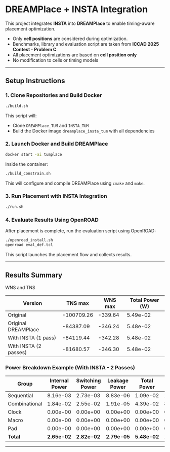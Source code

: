 # DREAMPlace + INSTA Integration 
This project integrates **INSTA** into **DREAMPlace** to enable timing-aware placement optimization.  
- Only **cell positions** are considered during optimization.  
- Benchmarks, library and evaluation script are taken from **ICCAD 2025 Contest - Problem C**.
- All placement optimizations are based on **cell position only**
- No modification to cells or timing models
---

## Setup Instructions

### 1. Clone Repositories and Build Docker

```bash
./build.sh
```

This script will:
- Clone `DREAMPlace_TUM` and `INSTA_TUM`
- Build the Docker image `dreamplace_insta_tum` with all dependencies

### 2. Launch Docker and Build DREAMPlace

```bash
docker start -ai tumplace
```

Inside the container:

```bash
./build_constrain.sh
```

This will configure and compile DREAMPlace using `cmake` and `make`.

### 3. Run Placement with INSTA Integration

```bash
./run.sh
```
### 4. Evaluate Results Using OpenROAD

After placement is complete, run the evaluation script using OpenROAD:

```bash
./openroad_install.sh
openroad eval_def.tcl
```

This script launches the placement flow and collects results.

---

## Results Summary
WNS and TNS

| Version               | TNS max     | WNS max | Total Power (W) |
|-----------------------|-------------|---------|------------------|
| Original              | -100709.26  | -339.64 | 5.49e-02         |
| Original DREAMPlace   | -84387.09   | -346.24 | 5.48e-02         |
| With INSTA (1 pass)   | -84119.44   | -342.28 | 5.48e-02         |
| With INSTA (2 passes) | -81680.57   | -346.30 | 5.48e-02         |

### Power Breakdown Example (With INSTA - 2 Passes)

| Group         | Internal Power | Switching Power | Leakage Power | Total Power | %     |
|---------------|----------------|------------------|----------------|-------------|-------|
| Sequential    | 8.16e-03       | 2.73e-03         | 8.83e-06       | 1.09e-02     | 19.9% |
| Combinational | 1.84e-02       | 2.55e-02         | 1.91e-05       | 4.39e-02     | 80.1% |
| Clock         | 0.00e+00       | 0.00e+00         | 0.00e+00       | 0.00e+00     | 0.0%  |
| Macro         | 0.00e+00       | 0.00e+00         | 0.00e+00       | 0.00e+00     | 0.0%  |
| Pad           | 0.00e+00       | 0.00e+00         | 0.00e+00       | 0.00e+00     | 0.0%  |
| **Total**     | **2.65e-02**   | **2.82e-02**     | **2.79e-05**   | **5.48e-02** | 100%  |

---


